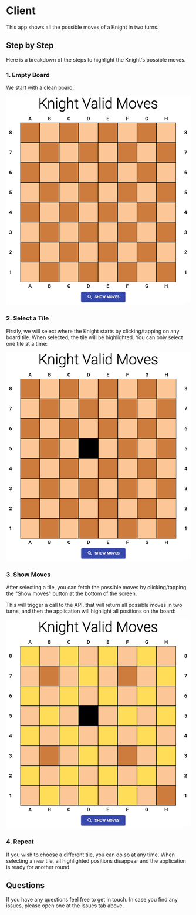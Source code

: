 # Client

This app shows all the possible moves of a Knight in two turns.

## Step by Step

Here is a breakdown of the steps to highlight the Knight's possible moves.

### 1. Empty Board

We start with a clean board:

![project structure](/public/images/step1.png)


### 2. Select a Tile

Firstly, we will select where the Knight starts by clicking/tapping on any board tile. When selected, the tile will be highlighted. You can only select one tile at a time:

![project structure](/public/images/step2.png)


### 3. Show Moves

After selecting a tile, you can fetch the possible moves by clicking/tapping the "Show moves" button at the bottom of the screen.

This will trigger a call to the API, that will return all possible moves in two turns, and then the application will highlight all positions on the board:

![project structure](/public/images/step3.png)


### 4. Repeat

If you wish to choose a different tile, you can do so at any time. When selecting a new tile, all highlighted positions disappear and the application is ready for another round.


## Questions

If you have any questions feel free to get in touch. In case you find any issues, please open one at the Issues tab above.
